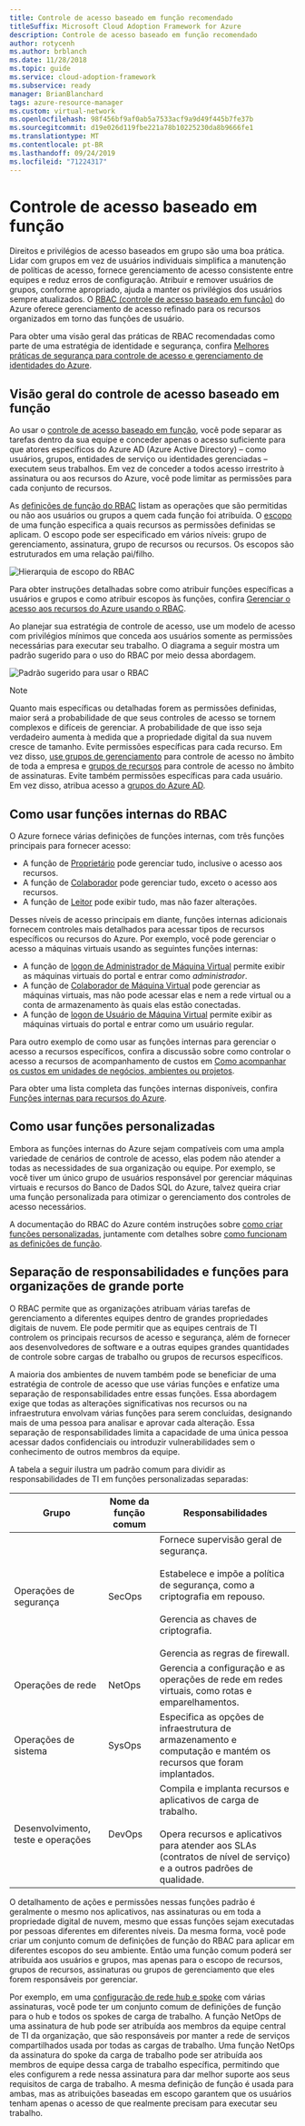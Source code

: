 ```yaml
---
title: Controle de acesso baseado em função recomendado
titleSuffix: Microsoft Cloud Adoption Framework for Azure
description: Controle de acesso baseado em função recomendado
author: rotycenh
ms.author: brblanch
ms.date: 11/28/2018
ms.topic: guide
ms.service: cloud-adoption-framework
ms.subservice: ready
manager: BrianBlanchard
tags: azure-resource-manager
ms.custom: virtual-network
ms.openlocfilehash: 98f456bf9af0ab5a7533acf9a9d49f445b7fe37b
ms.sourcegitcommit: d19e026d119fbe221a78b10225230da8b9666fe1
ms.translationtype: MT
ms.contentlocale: pt-BR
ms.lasthandoff: 09/24/2019
ms.locfileid: "71224317"
---
```

# <a name="role-based-access-control"></a>Controle de acesso baseado em função

Direitos e privilégios de acesso baseados em grupo são uma boa prática. Lidar com grupos em vez de usuários individuais simplifica a manutenção de políticas de acesso, fornece gerenciamento de acesso consistente entre equipes e reduz erros de configuração. Atribuir e remover usuários de grupos, conforme apropriado, ajuda a manter os privilégios dos usuários sempre atualizados. O [RBAC (controle de acesso baseado em função)](https://docs.microsoft.com/azure/role-based-access-control/overview) do Azure oferece gerenciamento de acesso refinado para os recursos organizados em torno das funções de usuário.

Para obter uma visão geral das práticas de RBAC recomendadas como parte de uma estratégia de identidade e segurança, confira [Melhores práticas de segurança para controle de acesso e gerenciamento de identidades do Azure](https://docs.microsoft.com/azure/security/azure-security-identity-management-best-practices#use-role-based-access-control).

## <a name="overview-of-role-based-access-control"></a>Visão geral do controle de acesso baseado em função

Ao usar o [controle de acesso baseado em função](https://docs.microsoft.com/azure/role-based-access-control/overview), você pode separar as tarefas dentro da sua equipe e conceder apenas o acesso suficiente para que atores específicos do Azure AD (Azure Active Directory) – como usuários, grupos, entidades de serviço ou identidades gerenciadas – executem seus trabalhos. Em vez de conceder a todos acesso irrestrito à assinatura ou aos recursos do Azure, você pode limitar as permissões para cada conjunto de recursos.

As [definições de função do RBAC](https://docs.microsoft.com/azure/role-based-access-control/role-definitions) listam as operações que são permitidas ou não aos usuários ou grupos a quem cada função foi atribuída. O [escopo](/azure/role-based-access-control/index#scope) de uma função especifica a quais recursos as permissões definidas se aplicam. O escopo pode ser especificado em vários níveis: grupo de gerenciamento, assinatura, grupo de recursos ou recursos. Os escopos são estruturados em uma relação pai/filho.

![Hierarquia de escopo do RBAC](../../_images/azure-best-practices/rbac-scope.png)

Para obter instruções detalhadas sobre como atribuir funções específicas a usuários e grupos e como atribuir escopos às funções, confira [Gerenciar o acesso aos recursos do Azure usando o RBAC](https://docs.microsoft.com/azure/role-based-access-control/role-assignments-portal).

Ao planejar sua estratégia de controle de acesso, use um modelo de acesso com privilégios mínimos que conceda aos usuários somente as permissões necessárias para executar seu trabalho. O diagrama a seguir mostra um padrão sugerido para o uso do RBAC por meio dessa abordagem.

![Padrão sugerido para usar o RBAC](../../_images/azure-best-practices/rbac-least-privilege.png)

> [!NOTE]
> Quanto mais específicas ou detalhadas forem as permissões definidas, maior será a probabilidade de que seus controles de acesso se tornem complexos e difíceis de gerenciar. A probabilidade de que isso seja verdadeiro aumenta à medida que a propriedade digital da sua nuvem cresce de tamanho. Evite permissões específicas para cada recurso. Em vez disso, [use grupos de gerenciamento](https://docs.microsoft.com/azure/governance/management-groups) para controle de acesso no âmbito de toda a empresa e [grupos de recursos](https://docs.microsoft.com/azure/azure-resource-manager/resource-group-overview#resource-groups) para controle de acesso no âmbito de assinaturas. Evite também permissões específicas para cada usuário. Em vez disso, atribua acesso a [grupos do Azure AD](https://docs.microsoft.com/azure/active-directory/fundamentals/active-directory-manage-groups).

## <a name="using-built-in-rbac-roles"></a>Como usar funções internas do RBAC

O Azure fornece várias definições de funções internas, com três funções principais para fornecer acesso:

- A função de [Proprietário](https://docs.microsoft.com/azure/role-based-access-control/built-in-roles#owner) pode gerenciar tudo, inclusive o acesso aos recursos.
- A função de [Colaborador](https://docs.microsoft.com/azure/role-based-access-control/built-in-roles#contributor) pode gerenciar tudo, exceto o acesso aos recursos.
- A função de [Leitor](https://docs.microsoft.com/azure/role-based-access-control/built-in-roles#reader) pode exibir tudo, mas não fazer alterações.

Desses níveis de acesso principais em diante, funções internas adicionais fornecem controles mais detalhados para acessar tipos de recursos específicos ou recursos do Azure. Por exemplo, você pode gerenciar o acesso a máquinas virtuais usando as seguintes funções internas:

- A função de [logon de Administrador de Máquina Virtual](https://docs.microsoft.com/azure/role-based-access-control/built-in-roles#virtual-machine-administrator-login) permite exibir as máquinas virtuais do portal e entrar como _administrador_.
- A função de [Colaborador de Máquina Virtual](https://docs.microsoft.com/azure/role-based-access-control/built-in-roles#virtual-machine-contributor) pode gerenciar as máquinas virtuais, mas não pode acessar elas e nem a rede virtual ou a conta de armazenamento às quais elas estão conectadas.
- A função de [logon de Usuário de Máquina Virtual](https://docs.microsoft.com/azure/role-based-access-control/built-in-roles#virtual-machine-user-login) permite exibir as máquinas virtuais do portal e entrar como um usuário regular.

Para outro exemplo de como usar as funções internas para gerenciar o acesso a recursos específicos, confira a discussão sobre como controlar o acesso a recursos de acompanhamento de custos em [Como acompanhar os custos em unidades de negócios, ambientes ou projetos](./track-costs.md#provide-the-right-level-of-cost-access).

Para obter uma lista completa das funções internas disponíveis, confira [Funções internas para recursos do Azure](https://docs.microsoft.com/azure/role-based-access-control/built-in-roles).

## <a name="using-custom-roles"></a>Como usar funções personalizadas

Embora as funções internas do Azure sejam compatíveis com uma ampla variedade de cenários de controle de acesso, elas podem não atender a todas as necessidades de sua organização ou equipe. Por exemplo, se você tiver um único grupo de usuários responsável por gerenciar máquinas virtuais e recursos do Banco de Dados SQL do Azure, talvez queira criar uma função personalizada para otimizar o gerenciamento dos controles de acesso necessários.

A documentação do RBAC do Azure contém instruções sobre [como criar funções personalizadas](https://docs.microsoft.com/azure/role-based-access-control/custom-roles), juntamente com detalhes sobre [como funcionam as definições de função](https://docs.microsoft.com/azure/role-based-access-control/role-definitions).

## <a name="separation-of-responsibilities-and-roles-for-large-organizations"></a>Separação de responsabilidades e funções para organizações de grande porte

O RBAC permite que as organizações atribuam várias tarefas de gerenciamento a diferentes equipes dentro de grandes propriedades digitais de nuvem. Ele pode permitir que as equipes centrais de TI controlem os principais recursos de acesso e segurança, além de fornecer aos desenvolvedores de software e a outras equipes grandes quantidades de controle sobre cargas de trabalho ou grupos de recursos específicos.

A maioria dos ambientes de nuvem também pode se beneficiar de uma estratégia de controle de acesso que use várias funções e enfatize uma separação de responsabilidades entre essas funções. Essa abordagem exige que todas as alterações significativas nos recursos ou na infraestrutura envolvam várias funções para serem concluídas, designando mais de uma pessoa para analisar e aprovar cada alteração. Essa separação de responsabilidades limita a capacidade de uma única pessoa acessar dados confidenciais ou introduzir vulnerabilidades sem o conhecimento de outros membros da equipe.

A tabela a seguir ilustra um padrão comum para dividir as responsabilidades de TI em funções personalizadas separadas:

<!-- markdownlint-disable MD033 -->

| Grupo | Nome da função comum | Responsabilidades |
| --- | --- | --- |
| Operações de segurança | SecOps | Fornece supervisão geral de segurança.<br/><br/> Estabelece e impõe a política de segurança, como a criptografia em repouso.<br/><br/> Gerencia as chaves de criptografia.<br/><br/> Gerencia as regras de firewall. |
| Operações de rede | NetOps | Gerencia a configuração e as operações de rede em redes virtuais, como rotas e emparelhamentos. |
| Operações de sistema | SysOps | Especifica as opções de infraestrutura de armazenamento e computação e mantém os recursos que foram implantados. |
| Desenvolvimento, teste e operações | DevOps | Compila e implanta recursos e aplicativos de carga de trabalho.<br/><br/> Opera recursos e aplicativos para atender aos SLAs (contratos de nível de serviço) e a outros padrões de qualidade. |

<!-- markdownlint-enable MD033 -->

O detalhamento de ações e permissões nessas funções padrão é geralmente o mesmo nos aplicativos, nas assinaturas ou em toda a propriedade digital de nuvem, mesmo que essas funções sejam executadas por pessoas diferentes em diferentes níveis. Da mesma forma, você pode criar um conjunto comum de definições de função do RBAC para aplicar em diferentes escopos do seu ambiente. Então uma função comum poderá ser atribuída aos usuários e grupos, mas apenas para o escopo de recursos, grupos de recursos, assinaturas ou grupos de gerenciamento que eles forem responsáveis por gerenciar.

Por exemplo, em uma [configuração de rede hub e spoke](./hub-spoke-network-topology.md) com várias assinaturas, você pode ter um conjunto comum de definições de função para o hub e todos os spokes de carga de trabalho. A função NetOps de uma assinatura de hub pode ser atribuída aos membros da equipe central de TI da organização, que são responsáveis por manter a rede de serviços compartilhados usada por todas as cargas de trabalho. Uma função NetOps da assinatura do spoke da carga de trabalho pode ser atribuída aos membros de equipe dessa carga de trabalho específica, permitindo que eles configurem a rede nessa assinatura para dar melhor suporte aos seus requisitos de carga de trabalho. A mesma definição de função é usada para ambas, mas as atribuições baseadas em escopo garantem que os usuários tenham apenas o acesso de que realmente precisam para executar seu trabalho.
